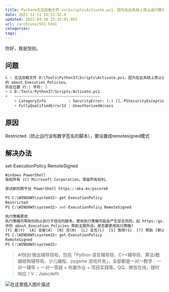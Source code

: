 ```yaml
---
title: Pycharm无法加载文件 xx\Scripts\Activate.ps1，因为在此系统上禁止运行脚本
date: 2021-12-11 15:53:52.0
updated: 2022-03-30 23:25:01.055
url: /archives/551.html
categories: 
tags: 
---
```




你好，我是悦创。

## 问题

```python
& : 无法加载文件 D:\Tools\Python37\Scripts\Activate.ps1，因为在此系统上禁止运行脚本。有关详细信息，请参阅 https:/go.microsoft.com/fwlink/?LinkID=135170 中
的 about_Execution_Policies。
所在位置 行:1 字符: 3
+ & D:/Tools/Python37/Scripts/Activate.ps1
+   ~~~~~~~~~~~~~~~~~~~~~~~~~~~~~~~~~~~~~~
    + CategoryInfo          : SecurityError: (:) []，PSSecurityException
    + FullyQualifiedErrorId : UnauthorizedAccess
```

## 原因

Restricted（防止运行没有数字签名的脚本），要设置成remotesigned模式

## 解决办法

set-ExecutionPolicy RemoteSigned

```python
Windows PowerShell
版权所有 (C) Microsoft Corporation。保留所有权利。

尝试新的跨平台 PowerShell https://aka.ms/pscore6

PS C:\WINDOWS\system32> get-ExecutionPolicy
Restricted
PS C:\WINDOWS\system32> set-ExecutionPolicy RemoteSigned

执行策略更改
执行策略可帮助你防止执行不信任的脚本。更改执行策略可能会产生安全风险，如 https:/go.microsoft.com/fwlink/?LinkID=135170
中的 about_Execution_Policies 帮助主题所述。是否要更改执行策略?
[Y] 是(Y)  [A] 全是(A)  [N] 否(N)  [L] 全否(L)  [S] 暂停(S)  [?] 帮助 (默认值为“N”): y
PS C:\WINDOWS\system32> get-ExecutionPolicy
RemoteSigned
PS C:\WINDOWS\system32>
```

> AI悦创·推出辅导班啦，包括「Python 语言辅导班、C++辅导班、算法/数据结构辅导班、少儿编程、pygame 游戏开发」，全部都是一对一教学：一对一辅导 + 一对一答疑 + 布置作业 + 项目实践等。QQ、微信在线，随时响应！V：Jiabcdefh

![在这里插入图片描述](https://img-blog.csdnimg.cn/42974332610d4e8cb3d51622692f5f7c.png)